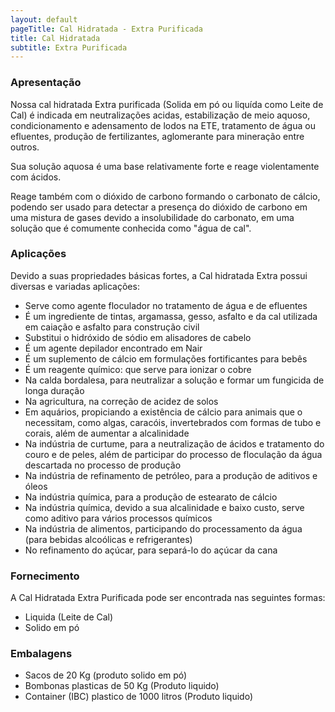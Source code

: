 ```yaml
---
layout: default
pageTitle: Cal Hidratada - Extra Purificada
title: Cal Hidratada
subtitle: Extra Purificada
---
```


### Apresentação
Nossa cal hidratada Extra purificada (Solida em pó ou liquída como Leite de Cal) é indicada em neutralizações acidas, estabilização de meio aquoso, condicionamento e adensamento de lodos na ETE, tratamento de água ou efluentes, produção de fertilizantes, aglomerante para mineração entre outros.

Sua solução aquosa é uma base relativamente forte e reage violentamente com ácidos.

Reage também com o dióxido de carbono formando o carbonato de cálcio, podendo ser usado para detectar a presença do dióxido de carbono em uma mistura de gases devido a insolubilidade do carbonato, em uma solução que é comumente conhecida como "água de cal".

### Aplicações

Devido a suas propriedades básicas fortes, a Cal hidratada Extra possui diversas e variadas aplicações:

- Serve como agente floculador no tratamento de água e de efluentes
- É um ingrediente de tintas, argamassa, gesso, asfalto e da cal utilizada em caiação e asfalto para construção civil
- Substitui o hidróxido de sódio em alisadores de cabelo
- É um agente depilador encontrado em Nair
- É um suplemento de cálcio em formulações fortificantes para bebês
- É um reagente químico: que serve para ionizar o cobre
- Na calda bordalesa, para neutralizar a solução e formar um fungicida de longa duração
- Na agricultura, na correção de acidez de solos
- Em aquários, propiciando a existência de cálcio para animais que o necessitam, como algas, caracóis, invertebrados com formas de      tubo e corais, além de aumentar a alcalinidade
- Na indústria de curtume, para a neutralização de ácidos e tratamento do couro e de peles, além de participar do processo de           floculação da água descartada no processo de produção
- Na indústria de refinamento de petróleo, para a produção de aditivos e óleos
- Na indústria química, para a produção de estearato de cálcio
- Na indústria química, devido a sua alcalinidade e baixo custo, serve como aditivo para vários processos químicos
- Na indústria de alimentos, participando do processamento da água (para bebidas alcoólicas e refrigerantes)
- No refinamento do açúcar, para separá-lo do açúcar da cana

### Fornecimento

A Cal Hidratada Extra Purificada pode ser encontrada nas seguintes formas:  

- Liquida (Leite de Cal) 
- Solido em pó

### Embalagens

- Sacos de 20 Kg (produto solido em pó)
- Bombonas plasticas de 50 Kg (Produto liquido)
- Container (IBC) plastico de 1000 litros (Produto liquido)

